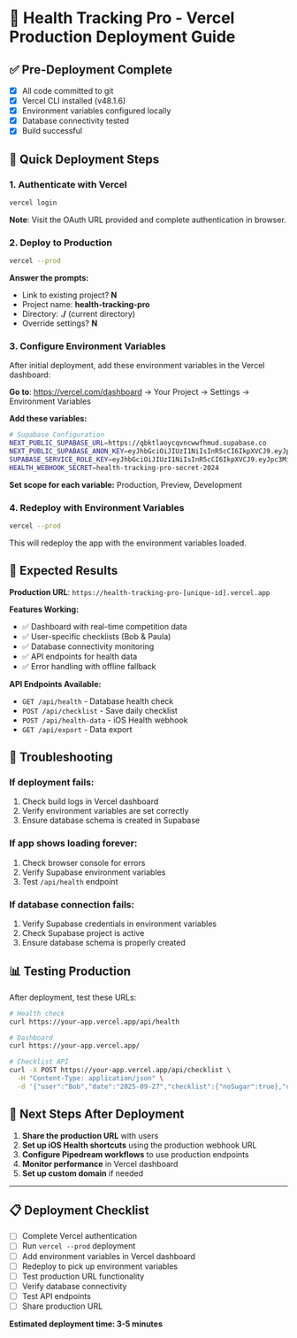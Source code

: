 # 🚀 Health Tracking Pro - Vercel Production Deployment Guide

## ✅ Pre-Deployment Complete
- [x] All code committed to git
- [x] Vercel CLI installed (v48.1.6)
- [x] Environment variables configured locally
- [x] Database connectivity tested
- [x] Build successful

## 🔧 Quick Deployment Steps

### 1. Authenticate with Vercel
```bash
vercel login
```
**Note**: Visit the OAuth URL provided and complete authentication in browser.

### 2. Deploy to Production
```bash
vercel --prod
```

**Answer the prompts:**
- Link to existing project? **N**
- Project name: **health-tracking-pro**
- Directory: **./** (current directory)
- Override settings? **N**

### 3. Configure Environment Variables

After initial deployment, add these environment variables in the Vercel dashboard:

**Go to**: https://vercel.com/dashboard → Your Project → Settings → Environment Variables

**Add these variables:**

```bash
# Supabase Configuration
NEXT_PUBLIC_SUPABASE_URL=https://qbktlaoycqvncwwfhmud.supabase.co
NEXT_PUBLIC_SUPABASE_ANON_KEY=eyJhbGciOiJIUzI1NiIsInR5cCI6IkpXVCJ9.eyJpc3MiOiJzdXBhYmFzZSIsInJlZiI6InFia3RsYW95Y3F2bmN3d2ZobXVkIiwicm9sZSI6ImFub24iLCJpYXQiOjE3NTg5NzIxMDcsImV4cCI6MjA3NDU0ODEwN30.AxYRPNZ5bqG0s5PLsEux-SDLOQR6vnXya-dpxezj0z8
SUPABASE_SERVICE_ROLE_KEY=eyJhbGciOiJIUzI1NiIsInR5cCI6IkpXVCJ9.eyJpc3MiOiJzdXBhYmFzZSIsInJlZiI6InFia3RsYW95Y3F2bmN3d2ZobXVkIiwicm9sZSI6InNlcnZpY2Vfcm9sZSIsImlhdCI6MTc1ODk3MjEwNywiZXhwIjoyMDc0NTQ4MTA3fQ.FTf8JgfgSIIBC-P0_P2daXOiNt6gu3g85Wn9RnPYAN0
HEALTH_WEBHOOK_SECRET=health-tracking-pro-secret-2024
```

**Set scope for each variable:** Production, Preview, Development

### 4. Redeploy with Environment Variables
```bash
vercel --prod
```

This will redeploy the app with the environment variables loaded.

## 🎯 Expected Results

**Production URL**: `https://health-tracking-pro-[unique-id].vercel.app`

**Features Working:**
- ✅ Dashboard with real-time competition data
- ✅ User-specific checklists (Bob & Paula)
- ✅ Database connectivity monitoring
- ✅ API endpoints for health data
- ✅ Error handling with offline fallback

**API Endpoints Available:**
- `GET /api/health` - Database health check
- `POST /api/checklist` - Save daily checklist
- `POST /api/health-data` - iOS Health webhook
- `GET /api/export` - Data export

## 🔧 Troubleshooting

### If deployment fails:
1. Check build logs in Vercel dashboard
2. Verify environment variables are set correctly
3. Ensure database schema is created in Supabase

### If app shows loading forever:
1. Check browser console for errors
2. Verify Supabase environment variables
3. Test `/api/health` endpoint

### If database connection fails:
1. Verify Supabase credentials in environment variables
2. Check Supabase project is active
3. Ensure database schema is properly created

## 📊 Testing Production

After deployment, test these URLs:
```bash
# Health check
curl https://your-app.vercel.app/api/health

# Dashboard
curl https://your-app.vercel.app/

# Checklist API
curl -X POST https://your-app.vercel.app/api/checklist \
  -H "Content-Type: application/json" \
  -d '{"user":"Bob","date":"2025-09-27","checklist":{"noSugar":true},"dailyPoints":1,"totalPoints":1,"streak":1}'
```

## 🚀 Next Steps After Deployment

1. **Share the production URL** with users
2. **Set up iOS Health shortcuts** using the production webhook URL
3. **Configure Pipedream workflows** to use production endpoints
4. **Monitor performance** in Vercel dashboard
5. **Set up custom domain** if needed

---

## 📋 Deployment Checklist

- [ ] Complete Vercel authentication
- [ ] Run `vercel --prod` deployment
- [ ] Add environment variables in Vercel dashboard
- [ ] Redeploy to pick up environment variables
- [ ] Test production URL functionality
- [ ] Verify database connectivity
- [ ] Test API endpoints
- [ ] Share production URL

**Estimated deployment time: 3-5 minutes**